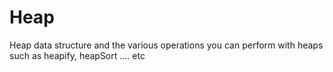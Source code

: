 # Heap
Heap data structure and the various operations you can perform with heaps such as heapify, heapSort .... etc
